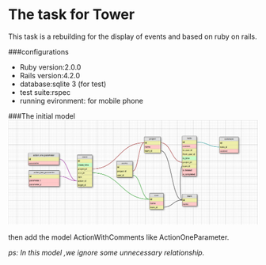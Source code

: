 The task for Tower
============

This task is a rebuilding for the display of events and based on ruby on rails.

###configurations

* Ruby version:2.0.0
* Rails version:4.2.0
* database:sqlite 3 (for test)
* test suite:rspec
* running evironment: for mobile phone

###The initial model
![image](app/assets/images/data.png)

then add the model ActionWithComments like ActionOneParameter.

_ps: In this model ,we ignore some unnecessary relationship._
